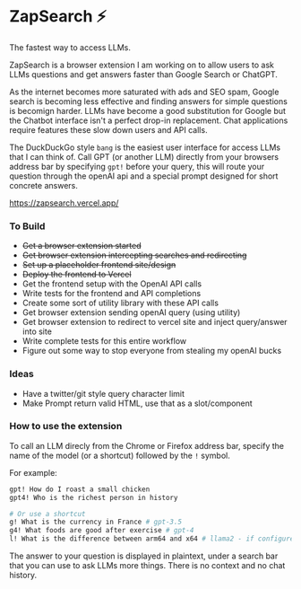 # ZapSearch ⚡️

The fastest way to access LLMs. 

ZapSearch is a browser extension I am working on to allow users to ask LLMs questions and get answers faster than Google Search or ChatGPT. 

As the internet becomes more saturated with ads and SEO spam, Google search is becoming less effective and finding answers for simple questions is becomign harder. LLMs have become a good substitution for Google but the Chatbot interface isn't a perfect drop-in replacement. Chat applications require features these slow down users and API calls. 

The DuckDuckGo style `bang` is the easiest user interface for access LLMs that I can think of. Call GPT (or another LLM) directly from your browsers address bar by specifying `gpt!` before your query, this will route your question through the openAI api and a special prompt designed for short concrete answers. 

https://zapsearch.vercel.app/ 

### To Build
- ~~Get a browser extension started~~
- ~~Get browser extension intercepting searches and redirecting~~
- ~~Set up a placeholder frontend site/design~~
- ~~Deploy the frontend to Vercel~~
- Get the frontend setup with the OpenAI API calls 
- Write tests for the frontend and API completions
- Create some sort of utility library with these API calls 
- Get browser extension sending openAI query (using utility)
- Get browser extension to redirect to vercel site and inject query/answer into site
- Write complete tests for this entire workflow
- Figure out some way to stop everyone from stealing my openAI bucks 


### Ideas
- Have a twitter/git style query character limit
- Make Prompt return valid HTML, use that as a slot/component

### How to use the extension 
To call an LLM direcly from the Chrome or Firefox address bar, specify the name of the model (or a shortcut) followed by the `!` symbol. 

For example:
```bash 
gpt! How do I roast a small chicken
gpt4! Who is the richest person in history

# Or use a shortcut
g! What is the currency in France # gpt-3.5
g4! What foods are good after exercise # gpt-4
l! What is the difference between arm64 and x64 # llama2 - if configured to run locally
```

The answer to your question is displayed in plaintext, under a search bar that you can use to ask LLMs more things. There is no context and no chat history. 